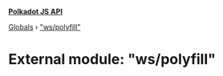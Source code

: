 **[Polkadot JS API](../README.md)**

[Globals](../globals.md) › ["ws/polyfill"](_ws_polyfill_.md)

# External module: "ws/polyfill"
